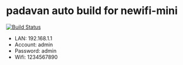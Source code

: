 # padavan auto build for newifi-mini 
[![Build Status](https://dev.azure.com/lh1234/Padavan-Build/_apis/build/status/lh123.Padavan-Build?branchName=master)](https://dev.azure.com/lh1234/Padavan-Build/_build/latest?definitionId=10?branchName=master)

* LAN: 192.168.1.1
* Account: admin 
* Password: admin
* Wifi: 1234567890